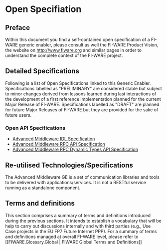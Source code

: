 <!-- FIWARE.OpenSpecification.I2ND.Middleware -->
Open Specifiation
=================

<!-- {{:FIWARE General Intro to Open Specifications}} -->
Preface
-------

Within this document you find a self-contained open specification of a
FI-WARE generic enabler, please consult as well the FI-WARE Product
Vision, the website on <http://www.fiware.org> and similar pages in
order to understand the complete context of the FI-WARE project.

Detailed Specifications
-----------------------

Following is a list of Open Specifications linked to this Generic
Enabler. Specifications labelled as "PRELIMINARY" are considered stable
but subject to minor changes derived from lessons learned during last
interactions of the development of a first reference implementation
planned for the current Major Release of FI-WARE. Specifications
labelled as "DRAFT" are planned for future Major Releases of FI-WARE but
they are provided for the sake of future users.

### Open API Specifications

-   [Advanced Middleware IDL
    Specification](Middleware_IDL_Specification.html)
-   [Advanced Middleware RPC API
    Specification](Middleware_RPC_API_Specification.html)
-   [Advanced Middleware RPC Dynamic Types API
    Specification](Middleware_RPC_Dynamic_Types_API_Specification.html)

<!-- 
- [Advanced Middlware Pub-Sub API Specification](Middleware_Pub-Sub_API_Specification.html) 
-->
<!-- /{{:FIWARE.OpenSpecification.Details.I2ND.Middleware}} -->
Re-utilised Technologies/Specifications
---------------------------------------

The Advanced Middleware GE is a set of communication libraries and tools
to be delivered with applications/services. It is not a RESTful service
running as a standalone component.

Terms and definitions
---------------------

This section comprises a summary of terms and definitions introduced
during the previous sections. It intends to establish a vocabulary that
will be help to carry out discussions internally and with third parties
(e.g., Use Case projects in the EU FP7 Future Internet PPP). For a
summary of terms and definitions managed at overall FI-WARE level,
please refer to \[\[FIWARE.Glossary.Global | FIWARE Global Terms and
Definitions\]\]

<!-- {{:FIWARE.Glossary.MiWi}} -->

